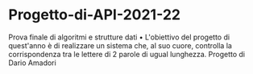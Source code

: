﻿# Progetto-di-API-2021-22
 Prova finale di algoritmi e strutture dati
• L'obiettivo del progetto di quest'anno è di realizzare un sistema che, 
al suo cuore, controlla la corrispondenza tra le lettere di 2 parole di 
ugual lunghezza.
Progetto di Dario Amadori
